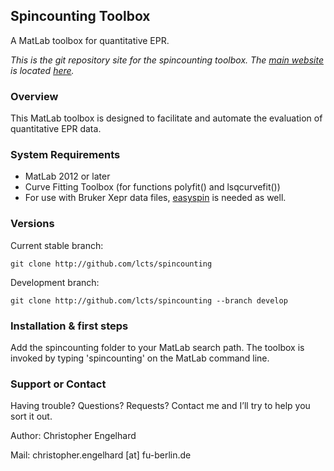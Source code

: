 ## Spincounting Toolbox

A MatLab toolbox for quantitative EPR.

*This is the git repository site for the spincounting toolbox. The [main website](http://lcts.github.io/spincounting) is located [here](http://lcts.github.io/spincounting).*


### Overview
This MatLab toolbox is designed to facilitate and automate the evaluation of quantitative EPR data.

### System Requirements
 * MatLab 2012 or later
 * Curve Fitting Toolbox (for functions polyfit() and lsqcurvefit())
 * For use with Bruker Xepr data files, [easyspin](http://easyspin.org) is needed as well.

### Versions
Current stable branch:

`git clone http://github.com/lcts/spincounting`

Development branch:

`git clone http://github.com/lcts/spincounting --branch develop`

### Installation & first steps
Add the spincounting folder to your MatLab search path. The toolbox is invoked by typing 'spincounting' on the MatLab command line.

### Support or Contact
Having trouble? Questions? Requests? Contact me and I’ll try to help you sort it out.

Author: Christopher Engelhard

Mail: christopher.engelhard [at] fu-berlin.de
